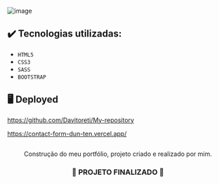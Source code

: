 ![image](https://github.com/Davitoreti/My-repository/assets/122990430/6d68976d-f6e5-4307-a349-2039b085e6a7)


## ✔️ Tecnologias utilizadas:
- ``HTML5``
- ``CSS3``
- ``SASS``
- ``BOOTSTRAP``

## :desktop_computer: Deployed

https://github.com/Davitoreti/My-repository

https://contact-form-dun-ten.vercel.app/

##

<p align="center">
 Construção do meu portfólio, projeto criado e realizado por mim.
</p>

<h3 align="center">
  
  :construction: PROJETO FINALIZADO :construction:
  
</h3>
